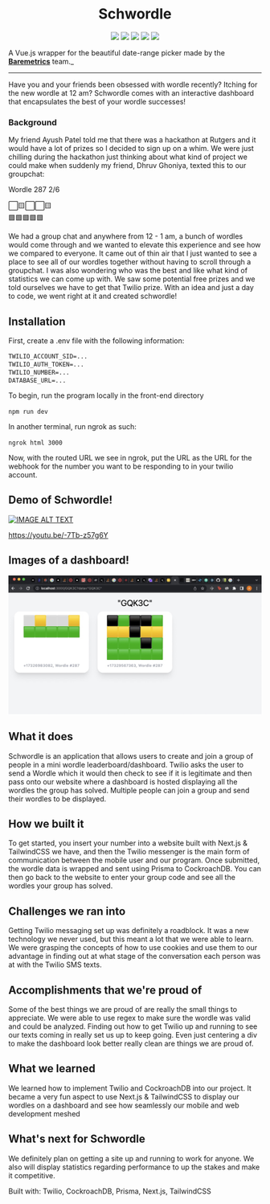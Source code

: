 <h1 align="center">Schwordle</h1>

<p align="center">

<img src="https://img.shields.io/badge/made%20by-ayushnpatel, abhitejbokka-blue.svg" >

<img src="https://img.shields.io/badge/next.js-12.1.0-green.svg">

<img src="https://badges.frapsoft.com/os/v1/open-source.svg?v=103" >

<img src="https://img.shields.io/github/stars/silent-lad/Vue2BaremetricsCalendar.svg?style=flat">

<img src="https://img.shields.io/badge/PRs-welcome-brightgreen.svg?style=flat">
</p>

A Vue.js wrapper for the beautiful date-range picker made by the **[Baremetrics](https://baremetrics.com)** team._

---


Have you and your friends been obsessed with wordle recently? Itching for the new wordle at 12 am? Schwordle comes with an interactive dashboard that encapsulates the best of your wordle successes!

### Background

My friend Ayush Patel told me that there was a hackathon at Rutgers and it would have a lot of prizes so I decided to sign up on a whim. We were just chilling during the hackathon just thinking about what kind of project we could make when suddenly my friend, Dhruv Ghoniya, texted this to our groupchat:

Wordle 287 2/6

⬜🟨⬜⬜🟨                                                                                                                                                   
🟩🟩🟩🟩🟩


We had a group chat and anywhere from 12 - 1 am, a bunch of wordles would come through and we wanted to elevate this experience and see how we compared to everyone. It came out of thin air that I just wanted to see a place to see all of our wordles together without having to scroll through a groupchat. I was also wondering who was the best and like what kind of statistics we can come up with. We saw some potential free prizes and we told ourselves we have to get that Twilio prize. With an idea and just a day to code, we went right at it and created schwordle!

## Installation

First, create a .env file with the following information:
```
TWILIO_ACCOUNT_SID=...
TWILIO_AUTH_TOKEN=...
TWILIO_NUMBER=...
DATABASE_URL=...
```

To begin, run the program locally in the front-end directory

`npm run dev`

In another terminal, run ngrok as such: 

`ngrok html 3000`

Now, with the routed URL we see in ngrok, put the URL as the URL for the webhook for the number you want to be responding to in your twilio account.

## Demo of Schwordle!


[![IMAGE ALT TEXT](http://img.youtube.com/vi/-7Tb-z57g6Y/0.jpg)](http://www.youtube.com/watch?v=-7Tb-z57g6Y "Video Title")


https://youtu.be/-7Tb-z57g6Y

## Images of a dashboard!
<img src="frontend/public/dashboard.jpeg">

## What it does

Schwordle is an application that allows users to create and join a group of people in a mini wordle leaderboard/dashboard. Twilio asks the user to send a Wordle which it would then check to see if it is legitimate and then pass onto our website where a dashboard is hosted displaying all the wordles the group has solved. Multiple people can join a group and send their wordles to be displayed.

## How we built it
     
To get started, you insert your number into a website built with Next.js & TailwindCSS we have, and then the Twilio messenger is the main form of communication between the mobile user and our program. Once submitted, the wordle data is wrapped and sent using Prisma to CockroachDB. You can then go back to the website to enter your group code and see all the wordles your group has solved.

## Challenges we ran into

Getting Twilio messaging set up was definitely a roadblock. It was a new technology we never used, but this meant a lot that we were able to learn. We were grasping the concepts of how to use cookies and use them to our advantage in finding out at what stage of the conversation each person was at with the Twilio SMS texts.

## Accomplishments that we're proud of

Some of the best things we are proud of are really the small things to appreciate. We were able to use regex to make sure the wordle was valid and could be analyzed. Finding out how to get Twilio up and running to see our texts coming in really set us up to keep going. Even just centering a div to make the dashboard look better really clean are things we are proud of.

## What we learned

We learned how to implement Twilio and CockroachDB into our project. It became a very fun aspect to use Next.js & TailwindCSS to display our wordles on a dashboard and see how seamlessly our mobile and web development meshed

## What's next for Schwordle

We definitely plan on getting a site up and running to work for anyone. We also will display statistics regarding performance to up the stakes and make it competitive.

Built with: Twilio, CockroachDB, Prisma, Next.js, TailwindCSS
